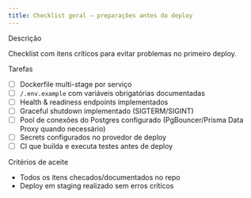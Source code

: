 ```yaml
---
title: Checklist geral — preparações antes do deploy
---
```


Descrição

Checklist com itens críticos para evitar problemas no primeiro deploy.

Tarefas

- [ ] Dockerfile multi-stage por serviço
- [ ] `/.env.example` com variáveis obrigatórias documentadas
- [ ] Health & readiness endpoints implementados
- [ ] Graceful shutdown implementado (SIGTERM/SIGINT)
- [ ] Pool de conexões do Postgres configurado (PgBouncer/Prisma Data Proxy quando necessário)
- [ ] Secrets configurados no provedor de deploy
- [ ] CI que builda e executa testes antes de deploy

Critérios de aceite

- Todos os itens checados/documentados no repo
- Deploy em staging realizado sem erros críticos
